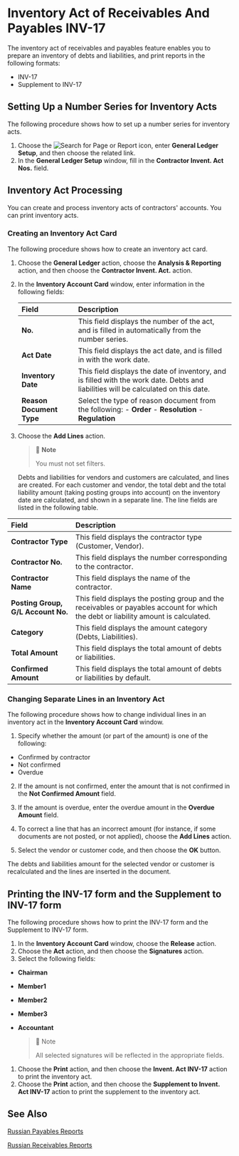 # Inventory Act of Receivables And Payables INV-17

The inventory act of receivables and payables feature enables you to prepare an inventory of debts and liabilities, and print reports in the following formats: 

- INV-17
- Supplement to INV-17

 

## Setting Up a Number Series for Inventory Acts 

The following procedure shows how to set up a number series for inventory acts. 

1. Choose the ![Search for Page or Report](search-icon.png) icon, enter **General Ledger Setup**, and then choose the related link.
2. In the **General Ledger Setup** window, fill in the **Contractor Invent. Act Nos.** field.

 

## Inventory Act Processing

You can create and process inventory acts of contractors' accounts. You can print inventory acts.

 

### Creating an Inventory Act Card

The following procedure shows how to create an inventory act card. 

1. Choose the **General Ledger** action, choose the **Analysis & Reporting** action, and then choose the **Contractor Invent. Act.** action.

2. In the **Inventory Account Card** window, enter information in the following fields:

   | Field                    | Description                                                  |
   | :----------------------- | :----------------------------------------------------------- |
   | **No.**                  | This field displays the number of the act, and is filled in automatically from the number series. |
   | **Act Date**             | This field displays the act date, and is filled in with the work date. |
   | **Inventory Date**       | This field displays the date of inventory, and is filled with the work date. Debts and liabilities will be calculated on this date. |
   | **Reason Document Type** | Select the type of reason document from the following:   -   **Order** -   **Resolution** -   **Regulation** |

3. Choose the **Add Lines** action.

   > :speech_balloon: **Note**
   >
   > You must not set filters.

   Debts and liabilities for vendors and customers are calculated, and lines are created. For each customer and vendor, the total debt and the total liability amount (taking posting groups into account) on the inventory date are calculated, and shown in a separate line. The line fields are listed in the following table.

 

| Field                              | Description                                                  |
| :--------------------------------- | :----------------------------------------------------------- |
| **Contractor Type**                | This field displays the contractor type (Customer, Vendor).  |
| **Contractor No.**                 | This field displays the number corresponding to the contractor. |
| **Contractor Name**                | This field displays the name of the contractor.              |
| **Posting Group, G/L Account No.** | This field displays the posting group and the receivables or payables account for which the debt or liability amount is calculated. |
| **Category**                       | This field displays the amount category (Debts, Liabilities). |
| **Total Amount**                   | This field displays the total amount of debts or liabilities. |
| **Confirmed Amount**               | This field displays the total amount of debts or liabilities by default. |

 

### Changing Separate Lines in an Inventory Act 

The following procedure shows how to change individual lines in an inventory act in the **Inventory Account Card** window. 

1. Specify whether the amount (or part of the amount) is one of the following:

- Confirmed by contractor
- Not confirmed
- Overdue

2. If the amount is not confirmed, enter the amount that is not confirmed in the **Not Confirmed Amount** field.

3. If the amount is overdue, enter the overdue amount in the **Overdue Amount** field.

4. To correct a line that has an incorrect amount (for instance, if some documents are not posted, or not applied), choose the **Add Lines** action.

5. Select the vendor or customer code, and then choose the **OK** button. 

The debts and liabilities amount for the selected vendor or customer is recalculated and the lines are inserted in the document.

 

## Printing the INV-17 form and the Supplement to INV-17 form 

The following procedure shows how to print the INV-17 form and the Supplement to INV-17 form.

1. In the **Inventory Account Card** window, choose the **Release** action.
2. Choose the **Act** action, and then choose the **Signatures** action.
3. Select the following fields:

- **Chairman**

- **Member1**

- **Member2**

- **Member3**

- **Accountant**

  > :speech_balloon: Note
  >
  > All selected signatures will be reflected in the appropriate fields.

 

1. Choose the **Print** action, and then choose the **Invent. Act INV-17** action to print the inventory act.
2. Choose the **Print** action, and then choose the **Supplement to Invent. Act INV-17** action to print the supplement to the inventory act.

 

## See Also 

[Russian Payables Reports](Russian-Payables-Reports.md)

[Russian Receivables Reports](Russian-Receivables-Reports.md)
